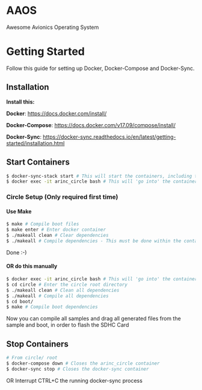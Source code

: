 # AAOS
Awesome Avionics Operating System

# Getting Started
Follow this guide for setting up Docker, Docker-Compose and Docker-Sync.

## Installation
**Install this:**

**Docker**: 
https://docs.docker.com/install/

**Docker-Compose**: 
https://docs.docker.com/v17.09/compose/install/

**Docker-Sync**: 
https://docker-sync.readthedocs.io/en/latest/getting-started/installation.html

## Start Containers
```Bash
$ docker-sync-stack start # This will start the containers, including the sync
$ docker exec -it arinc_circle bash # This will 'go into' the container, allowing you to compile the dependencies + project :)
```

### Circle Setup (Only required first time)
#### Use Make
```Bash
$ make # Compile boot files
$ make enter # Enter docker container
$ ./makeall clean # Clear dependencies
$ ./makeall # Compile dependencies - This must be done within the container
```

Done :-)

#### OR do this manually
```Bash
$ docker exec -it arinc_circle bash # This will 'go into' the container
$ cd circle # Enter the circle root directory
$ ./makeall clean # Clean all dependencies
$ ./makeall # Compile all dependencies
$ cd boot/
$ make # Compile boot dependencies
```

Now you can compile all samples and drag all generated files from the sample and boot, in order to flash the SDHC Card

## Stop Containers
```Bash
# From circle/ root
$ docker-compose down # Closes the arinc_circle container
$ docker-sync stop # Closes the docker-sync container
```
OR
Interrupt CTRL+C the running docker-sync process
